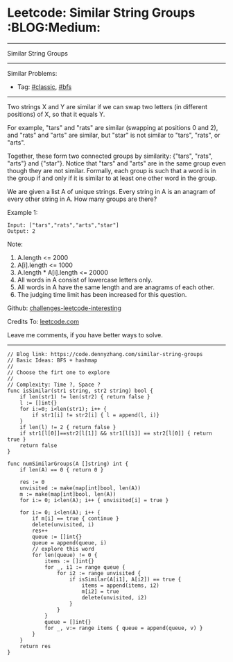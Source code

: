 # Leetcode: Similar String Groups     :BLOG:Medium:


---

Similar String Groups  

---

Similar Problems:  
-   Tag: [#classic](https://code.dennyzhang.com/tag/classic), [#bfs](https://code.dennyzhang.com/tag/bfs)

---

Two strings X and Y are similar if we can swap two letters (in different positions) of X, so that it equals Y.  

For example, "tars" and "rats" are similar (swapping at positions 0 and 2), and "rats" and "arts" are similar, but "star" is not similar to "tars", "rats", or "arts".  

Together, these form two connected groups by similarity: {"tars", "rats", "arts"} and {"star"}.  Notice that "tars" and "arts" are in the same group even though they are not similar.  Formally, each group is such that a word is in the group if and only if it is similar to at least one other word in the group.  

We are given a list A of unique strings.  Every string in A is an anagram of every other string in A.  How many groups are there?  

Example 1:  

    Input: ["tars","rats","arts","star"]
    Output: 2

Note:  

1.  A.length <= 2000
2.  A[i].length <= 1000
3.  A.length \* A[i].length <= 20000
4.  All words in A consist of lowercase letters only.
5.  All words in A have the same length and are anagrams of each other.
6.  The judging time limit has been increased for this question.

Github: [challenges-leetcode-interesting](https://github.com/DennyZhang/challenges-leetcode-interesting/tree/master/similar-string-groups)  

Credits To: [leetcode.com](https://leetcode.com/problems/similar-string-groups/description/)  

Leave me comments, if you have better ways to solve.  

---

    // Blog link: https://code.dennyzhang.com/similar-string-groups
    // Basic Ideas: BFS + hashmap
    //
    // Choose the firt one to explore
    //
    // Complexity: Time ?, Space ?
    func isSimilar(str1 string, str2 string) bool {
        if len(str1) != len(str2) { return false }
        l := []int{}
        for i:=0; i<len(str1); i++ {
            if str1[i] != str2[i] { l = append(l, i)}
        }
        if len(l) != 2 { return false }
        if str1[l[0]]==str2[l[1]] && str1[l[1]] == str2[l[0]] { return true }
        return false
    }
    
    func numSimilarGroups(A []string) int {
        if len(A) == 0 { return 0 }
    
        res := 0
        unvisited := make(map[int]bool, len(A))
        m := make(map[int]bool, len(A))
        for i:= 0; i<len(A); i++ { unvisited[i] = true }
    
        for i:= 0; i<len(A); i++ {
            if m[i] == true { continue }
            delete(unvisited, i)
            res++
            queue := []int{}
            queue = append(queue, i)
            // explore this word
            for len(queue) != 0 {
                items := []int{}
                for _, i1 := range queue {
                    for i2 := range unvisited {
                        if isSimilar(A[i1], A[i2]) == true {
                            items = append(items, i2)
                            m[i2] = true
                            delete(unvisited, i2)
                        }
                    }
                }
                queue = []int{}
                for _, v:= range items { queue = append(queue, v) }
            }
        }
        return res
    }